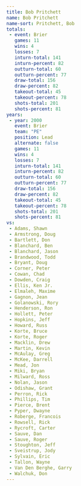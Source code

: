 ```yaml
---
title: Bob Pritchett
name: Bob Pritchett
name-sort: Pritchett, Bob
totals:
 - event: Brier
   games: 11
   wins: 4
   losses: 7
   inturn-total: 141
   inturn-percent: 82
   outturn-total: 60
   outturn-percent: 77
   draw-total: 156
   draw-percent: 82
   takeout-total: 45
   takeout-percent: 78
   shots-total: 201
   shots-percent: 81
years:
 - year: 2000
   event: Brier
   team: "PE"
   position: Lead
   alternate: false
   games: 11
   wins: 4
   losses: 7
   inturn-total: 141
   inturn-percent: 82
   outturn-total: 60
   outturn-percent: 77
   draw-total: 156
   draw-percent: 82
   takeout-total: 45
   takeout-percent: 78
   shots-total: 201
   shots-percent: 81
vs:
 - Adams, Shawn
 - Armstrong, Doug
 - Bartlett, Don
 - Blanchard, Ben
 - Blanchard, Jason
 - Brandwood, Todd
 - Bryant, Doug
 - Corner, Peter
 - Cowan, Chad
 - Dowden, Craig
 - Ellis, Ken Jr.
 - Elmaleh, Maxime
 - Gagnon, Jean
 - Golanowski, Rory
 - Henderson, Ron
 - Hollett, Peter
 - Hopkins, Jeff
 - Howard, Russ
 - Korte, Bruce
 - Korte, Roger
 - Macklin, Drew
 - Martin, Kevin
 - McAulay, Greg
 - McKee, Darrell
 - Mead, Jon
 - Miki, Bryan
 - Milward, Ross
 - Nolan, Jason
 - Odishaw, Grant
 - Perron, Rick
 - Phillips, Tim
 - Pierce, Brent
 - Pyper, Dwayne
 - Roberge, Francois
 - Rowsell, Rick
 - Rycroft, Carter
 - Sauve, Dan
 - Sauve, Roger
 - Stoughton, Jeff
 - Sveistrup, Jody
 - Sylvain, Eric
 - Tallon, Wayne
 - Van Den Berghe, Garry
 - Walchuk, Don
---
```


